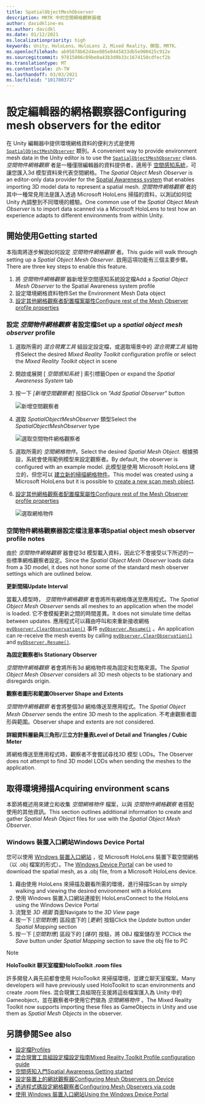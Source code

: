```yaml
---
title: SpatialObjectMeshObserver
description: MRTK 中的空間網格觀察器檔
author: davidkline-ms
ms.author: davidkl
ms.date: 01/12/2021
ms.localizationpriority: high
keywords: Unity、HoloLens、HoloLens 2、Mixed Reality、開發、MRTK、
ms.openlocfilehash: ab95878b62d4ee805e0445833db5e900425c912e
ms.sourcegitcommit: 97815006c09be0a43b3d9b33c1674150cdfecf2b
ms.translationtype: MT
ms.contentlocale: zh-TW
ms.lasthandoff: 03/03/2021
ms.locfileid: "101780372"
---
```

# <a name="configuring-mesh-observers-for-the-editor"></a><span data-ttu-id="3d178-104">設定編輯器的網格觀察器</span><span class="sxs-lookup"><span data-stu-id="3d178-104">Configuring mesh observers for the editor</span></span>

<span data-ttu-id="3d178-105">在 Unity 編輯器中提供環境網格資料的便利方式是使用 [`SpatialObjectMeshObserver`](xref:Microsoft.MixedReality.Toolkit.SpatialObjectMeshObserver.SpatialObjectMeshObserver) 類別。</span><span class="sxs-lookup"><span data-stu-id="3d178-105">A convenient way to provide environment mesh data in the Unity editor is to use the [`SpatialObjectMeshObserver`](xref:Microsoft.MixedReality.Toolkit.SpatialObjectMeshObserver.SpatialObjectMeshObserver) class.</span></span> <span data-ttu-id="3d178-106">*空間物件網格觀察* 者是一種僅限編輯器的資料提供者，適用于 [空間感知系統](SpatialAwarenessGettingStarted.md)，可讓您匯入3d 模型資料來代表空間網格。</span><span class="sxs-lookup"><span data-stu-id="3d178-106">The *Spatial Object Mesh Observer* is an editor-only data provider for the [Spatial Awareness system](SpatialAwarenessGettingStarted.md) that enables importing 3D model data to represent a spatial mesh.</span></span> <span data-ttu-id="3d178-107">*空間物件網格觀察* 者的其中一種常見用法是匯入透過 Microsoft HoloLens 掃描的資料，以測試如何從 Unity 內調整到不同環境的體驗。</span><span class="sxs-lookup"><span data-stu-id="3d178-107">One common use of the *Spatial Object Mesh Observer* is to import data scanned via a Microsoft HoloLens to test how an experience adapts to different environments from within Unity.</span></span>

## <a name="getting-started"></a><span data-ttu-id="3d178-108">開始使用</span><span class="sxs-lookup"><span data-stu-id="3d178-108">Getting started</span></span>

<span data-ttu-id="3d178-109">本指南將逐步解說如何設定 *空間物件網格觀察* 者。</span><span class="sxs-lookup"><span data-stu-id="3d178-109">This guide will walk through setting up a *Spatial Object Mesh Observer*.</span></span> <span data-ttu-id="3d178-110">啟用這項功能有三個主要步驟。</span><span class="sxs-lookup"><span data-stu-id="3d178-110">There are three key steps to enable this feature.</span></span>

1. <span data-ttu-id="3d178-111">將 *空間物件網格觀察* 器新增至空間感知系統設定檔</span><span class="sxs-lookup"><span data-stu-id="3d178-111">Add a *Spatial Object Mesh Observer* to the Spatial Awareness system profile</span></span>
1. <span data-ttu-id="3d178-112">設定環境網格資料物件</span><span class="sxs-lookup"><span data-stu-id="3d178-112">Set the Environment Mesh Data object</span></span>
1. [<span data-ttu-id="3d178-113">設定其他網格觀察者配置檔案屬性</span><span class="sxs-lookup"><span data-stu-id="3d178-113">Configure rest of the Mesh Observer profile properties</span></span>](ConfiguringSpatialAwarenessMeshObserver.md)

### <a name="set-up-a-spatial-object-mesh-observer-profile"></a><span data-ttu-id="3d178-114">設定 *空間物件網格觀察* 者設定檔</span><span class="sxs-lookup"><span data-stu-id="3d178-114">Set up a *spatial object mesh observer* profile</span></span>

1. <span data-ttu-id="3d178-115">選取所需的 *混合現實工具* 組設定設定檔，或選取場景中的 *混合現實工具* 組物件</span><span class="sxs-lookup"><span data-stu-id="3d178-115">Select the desired *Mixed Reality Toolkit* configuration profile or select the *Mixed Reality Toolkit* object in scene</span></span>
1. <span data-ttu-id="3d178-116">開啟或展開 [ *空間感知系統* ] 索引標籤</span><span class="sxs-lookup"><span data-stu-id="3d178-116">Open or expand the *Spatial Awareness System* tab</span></span>
1. <span data-ttu-id="3d178-117">按一下 *[新增空間觀察者]* 按鈕</span><span class="sxs-lookup"><span data-stu-id="3d178-117">Click on *"Add Spatial Observer"* button</span></span>

    ![新增空間觀察者](../images/spatial-awareness/AddObserver.png)

1. <span data-ttu-id="3d178-119">選取 *SpatialObjectMeshObserver* 類型</span><span class="sxs-lookup"><span data-stu-id="3d178-119">Select the *SpatialObjectMeshObserver* type</span></span>

    ![選取空間物件網格觀察者](../images/spatial-awareness/SelectObjectObserver.png)

1. <span data-ttu-id="3d178-121">選取所需的 *空間網格物件*。</span><span class="sxs-lookup"><span data-stu-id="3d178-121">Select the desired *Spatial Mesh Object*.</span></span> <span data-ttu-id="3d178-122">根據預設，系統會使用範例模型來設定觀察者。</span><span class="sxs-lookup"><span data-stu-id="3d178-122">By default, the observer is configured with an example model.</span></span> <span data-ttu-id="3d178-123">此模型是使用 Microsoft HoloLens 建立的，但您可以 [建立新的掃描網格物件](#acquiring-environment-scans)。</span><span class="sxs-lookup"><span data-stu-id="3d178-123">This model was created using a Microsoft HoloLens but it is possible to [create a new scan mesh object](#acquiring-environment-scans).</span></span>
1. [<span data-ttu-id="3d178-124">設定其他網格觀察者配置檔案屬性</span><span class="sxs-lookup"><span data-stu-id="3d178-124">Configure rest of the Mesh Observer profile properties</span></span>](ConfiguringSpatialAwarenessMeshObserver.md)

    ![選取網格物件](../images/spatial-awareness/ObjectObserverProfile.png)

### <a name="spatial-object-mesh-observer-profile-notes"></a><span data-ttu-id="3d178-126">空間物件網格觀察器設定檔注意事項</span><span class="sxs-lookup"><span data-stu-id="3d178-126">Spatial object mesh observer profile notes</span></span>

<span data-ttu-id="3d178-127">由於 *空間物件網格觀察* 器會從3d 模型載入資料，因此它不會接受以下所述的一些標準網格觀察者設定。</span><span class="sxs-lookup"><span data-stu-id="3d178-127">Since the *Spatial Object Mesh Observer* loads data from a 3D model, it does not honor some of the standard mesh observer settings which are outlined below.</span></span>

<span data-ttu-id="3d178-128">**更新間隔**</span><span class="sxs-lookup"><span data-stu-id="3d178-128">**Update Interval**</span></span>

<span data-ttu-id="3d178-129">當載入模型時，  *空間物件網格觀察* 者會將所有網格傳送至應用程式。</span><span class="sxs-lookup"><span data-stu-id="3d178-129">The  *Spatial Object Mesh Observer* sends all meshes to an application when the model is loaded.</span></span> <span data-ttu-id="3d178-130">它不會模擬更新之間的時間差異。</span><span class="sxs-lookup"><span data-stu-id="3d178-130">It does not simulate time deltas between updates.</span></span> <span data-ttu-id="3d178-131">應用程式可以藉由呼叫和來重新接收網格 [`myObserver.ClearObservation()`](xref:Microsoft.MixedReality.Toolkit.SpatialAwareness.IMixedRealitySpatialAwarenessObserver.ClearObservations) 事件 [`myObserver.Resume()`](xref:Microsoft.MixedReality.Toolkit.SpatialAwareness.IMixedRealitySpatialAwarenessObserver.Resume) 。</span><span class="sxs-lookup"><span data-stu-id="3d178-131">An application can re-receive the mesh events by calling [`myObserver.ClearObservation()`](xref:Microsoft.MixedReality.Toolkit.SpatialAwareness.IMixedRealitySpatialAwarenessObserver.ClearObservations) and [`myObserver.Resume()`](xref:Microsoft.MixedReality.Toolkit.SpatialAwareness.IMixedRealitySpatialAwarenessObserver.Resume).</span></span>

<span data-ttu-id="3d178-132">**為固定觀察者**</span><span class="sxs-lookup"><span data-stu-id="3d178-132">**Is Stationary Observer**</span></span>

<span data-ttu-id="3d178-133">*空間物件網格觀察* 者會將所有3d 網格物件視為固定和忽略來源。</span><span class="sxs-lookup"><span data-stu-id="3d178-133">The *Spatial Object Mesh Observer* considers all 3D mesh objects to be stationary and disregards origin.</span></span>

<span data-ttu-id="3d178-134">**觀察者圖形和範圍**</span><span class="sxs-lookup"><span data-stu-id="3d178-134">**Observer Shape and Extents**</span></span>

<span data-ttu-id="3d178-135">*空間物件網格觀察* 者會將整個3d 網格傳送至應用程式。</span><span class="sxs-lookup"><span data-stu-id="3d178-135">The  *Spatial Object Mesh Observer* sends the entire 3D mesh to the application.</span></span> <span data-ttu-id="3d178-136">不考慮觀察者圖形與範圍。</span><span class="sxs-lookup"><span data-stu-id="3d178-136">Observer shape and extents are not considered.</span></span>

<span data-ttu-id="3d178-137">**詳細資料層級與三角形/三立方計量表**</span><span class="sxs-lookup"><span data-stu-id="3d178-137">**Level of Detail and Triangles / Cubic Meter**</span></span>

<span data-ttu-id="3d178-138">將網格傳送至應用程式時，觀察者不會嘗試尋找3D 模型 LODs。</span><span class="sxs-lookup"><span data-stu-id="3d178-138">The Observer does not attempt to find 3D model LODs when sending the meshes to the application.</span></span>

## <a name="acquiring-environment-scans"></a><span data-ttu-id="3d178-139">取得環境掃描</span><span class="sxs-lookup"><span data-stu-id="3d178-139">Acquiring environment scans</span></span>

<span data-ttu-id="3d178-140">本節將概述用來建立和收集 *空間網格物件* 檔案，以與 *空間物件網格觀察* 者搭配使用的其他資訊。</span><span class="sxs-lookup"><span data-stu-id="3d178-140">This section outlines additional information to create and gather *Spatial Mesh Object* files for use with the *Spatial Object Mesh Observer*.</span></span>

### <a name="windows-device-portal"></a><span data-ttu-id="3d178-141">Windows 裝置入口網站</span><span class="sxs-lookup"><span data-stu-id="3d178-141">Windows Device Portal</span></span>

<span data-ttu-id="3d178-142">您可以使用 [Windows 裝置入口網站](https://docs.microsoft.com/windows/mixed-reality/using-the-windows-device-portal) ，從 Microsoft HoloLens 裝置下載空間網格（以 .obj 檔案的形式）。</span><span class="sxs-lookup"><span data-stu-id="3d178-142">The [Windows Device Portal](https://docs.microsoft.com/windows/mixed-reality/using-the-windows-device-portal) can be used to download the spatial mesh, as a .obj file, from a Microsoft HoloLens device.</span></span>

1. <span data-ttu-id="3d178-143">藉由使用 HoloLens 來掃描及觀看所需的環境，進行掃描</span><span class="sxs-lookup"><span data-stu-id="3d178-143">Scan by simply walking and viewing the desired environment with a HoloLens</span></span>
1. <span data-ttu-id="3d178-144">使用 Windows 裝置入口網站連接到 HoloLens</span><span class="sxs-lookup"><span data-stu-id="3d178-144">Connect to the HoloLens using the Windows Device Portal</span></span>
1. <span data-ttu-id="3d178-145">流覽至 *3D 視圖* 頁面</span><span class="sxs-lookup"><span data-stu-id="3d178-145">Navigate to the *3D View* page</span></span>
1. <span data-ttu-id="3d178-146">按一下 [*空間對應*] 區段底下的 [*更新*] 按鈕</span><span class="sxs-lookup"><span data-stu-id="3d178-146">Click the *Update* button under *Spatial Mapping* section</span></span>
1. <span data-ttu-id="3d178-147">按一下 [*空間對應*] 區段下的 [*儲存*] 按鈕，將 OBJ 檔案儲存至 PC</span><span class="sxs-lookup"><span data-stu-id="3d178-147">Click the *Save* button under *Spatial Mapping* section to save the obj file to PC</span></span>

> [!NOTE]
> <span data-ttu-id="3d178-148">**HoloToolkit 聊天室檔案**</span><span class="sxs-lookup"><span data-stu-id="3d178-148">**HoloToolkit .room files**</span></span>
>
> <span data-ttu-id="3d178-149">許多開發人員先前都會使用 HoloToolkit 來掃描環境，並建立聊天室檔案。</span><span class="sxs-lookup"><span data-stu-id="3d178-149">Many developers will have previously used HoloToolkit to scan environments and create .room files.</span></span> <span data-ttu-id="3d178-150">混合現實工具組現在支援將這些檔案匯入為 Unity 中的 Gameobject，並在觀察者中使用它們做為 *空間網格物件* 。</span><span class="sxs-lookup"><span data-stu-id="3d178-150">The Mixed Reality Toolkit now supports importing these files as GameObjects in Unity and use them as *Spatial Mesh Objects* in the observer.</span></span>

## <a name="see-also"></a><span data-ttu-id="3d178-151">另請參閱</span><span class="sxs-lookup"><span data-stu-id="3d178-151">See also</span></span>

- [<span data-ttu-id="3d178-152">設定檔</span><span class="sxs-lookup"><span data-stu-id="3d178-152">Profiles</span></span>](../profiles/Profiles.md)
- [<span data-ttu-id="3d178-153">混合現實工具組設定檔設定指南</span><span class="sxs-lookup"><span data-stu-id="3d178-153">Mixed Reality Toolkit Profile configuration guide</span></span>](../../configuration/MixedRealityConfigurationGuide.md)
- [<span data-ttu-id="3d178-154">空間感知入門</span><span class="sxs-lookup"><span data-stu-id="3d178-154">Spatial Awareness Getting started</span></span>](SpatialAwarenessGettingStarted.md)
- [<span data-ttu-id="3d178-155">設定裝置上的網狀觀察器</span><span class="sxs-lookup"><span data-stu-id="3d178-155">Configuring Mesh Observers on Device</span></span>](ConfiguringSpatialAwarenessMeshObserver.md)
- [<span data-ttu-id="3d178-156">透過程式碼設定網格觀察者</span><span class="sxs-lookup"><span data-stu-id="3d178-156">Configuring Mesh Observers via code</span></span>](UsageGuide.md)
- [<span data-ttu-id="3d178-157">使用 Windows 裝置入口網站</span><span class="sxs-lookup"><span data-stu-id="3d178-157">Using the Windows Device Portal</span></span>](https://docs.microsoft.com/windows/mixed-reality/using-the-windows-device-portal)
